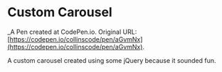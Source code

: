 # Custom Carousel
 _A Pen created at CodePen.io. Original URL: [https://codepen.io/collinscode/pen/aGvmNx](https://codepen.io/collinscode/pen/aGvmNx).

 A custom carousel created using some jQuery because it sounded fun.